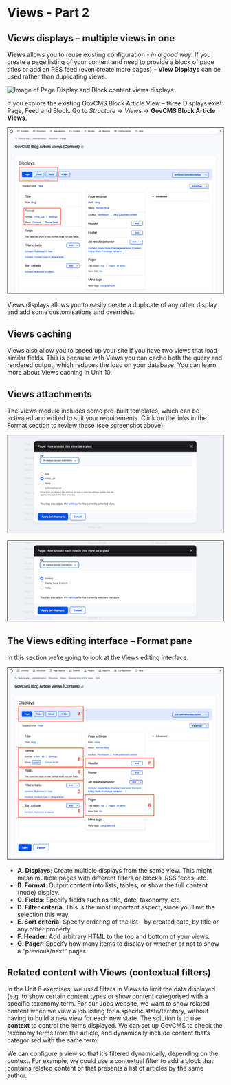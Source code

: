# Views - Part 2

## Views displays – multiple views in one

**Views** allows you to reuse existing configuration - _in a good way_. If you create a page listing of your content and need to provide a block of page titles or add an RSS feed (even create more pages) – **View Displays** can be used rather than duplicating views.

![Image of Page Display and Block content views displays](<../.gitbook/assets/96 (1).png>)

If you explore the existing GovCMS Block Article View – three Displays exist: Page, Feed and Block. Go to _Structure_ → _Views_ → **GovCMS Block Article Views**.

![Image of GovCMS Block Article View](../.gitbook/assets/Unit-6-Blog-Views-1.png)

Views displays allows you to easily create a duplicate of any other display and add some customisations and overrides.

## Views caching

Views also allow you to speed up your site if you have two views that load similar fields. This is because with Views you can cache both the query and rendered output, which reduces the load on your database. You can learn more about Views caching in Unit 10.

## Views attachments

The Views module includes some pre-built templates, which can be activated and edited to suit your requirements. Click on the links in the Format section to review these (see screenshot above).

![Image of Views pre-built templates](../.gitbook/assets/Unit-6-Blog-Views-2.png)

![Image of Views pre-built templates](../.gitbook/assets/Unit-6-Blog-Views-3.png)

## The Views editing interface – Format pane

In this section we’re going to look at the Views editing interface.

![Image of Views editing interface](../.gitbook/assets/Unit-6-Blog-Views-4.png)

* **A. Displays**: Create multiple displays from the same view. This might mean multiple pages with different filters or blocks, RSS feeds, etc.
* **B. Format**: Output content into lists, tables, or show the full content (node) display.
* **C. Fields**: Specify fields such as title, date, taxonomy, etc.
* **D. Filter criteria**: This is the most important aspect, since you limit the selection this way.
* **E. Sort criteria:** Specify ordering of the list - by created date, by title or any other property.
* **F. Header**: Add arbitrary HTML to the top and bottom of your views.
* **G. Pager**: Specify how many items to display or whether or not to show a "previous/next" pager.

## Related content with Views (contextual filters)

In the Unit 6 exercises, we used filters in Views to limit the data displayed (e.g. to show certain content types or show content categorised with a specific taxonomy term. For our Jobs website, we want to show related content when we view a job listing for a specific state/territory, without having to build a new view for each new state. The solution is to use **context** to control the items displayed. We can set up GovCMS to check the taxonomy terms from the article, and dynamically include content that’s categorised with the same term.

We can configure a view so that it’s filtered dynamically, depending on the context. For example, we could use a contextual filter to add a block that contains related content or that presents a list of articles by the same author.
